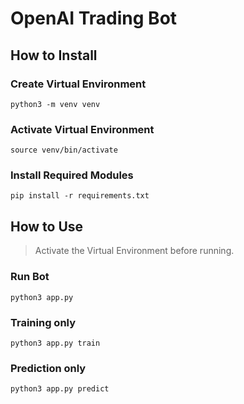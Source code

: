 # OpenAI Trading Bot

## How to Install

### Create Virtual Environment
```
python3 -m venv venv
```

### Activate Virtual Environment
```
source venv/bin/activate
```

### Install Required Modules
```
pip install -r requirements.txt
```

## How to Use
> Activate the Virtual Environment before running.

### Run Bot
```
python3 app.py
```
### Training only
```
python3 app.py train
```
### Prediction only
```
python3 app.py predict
```